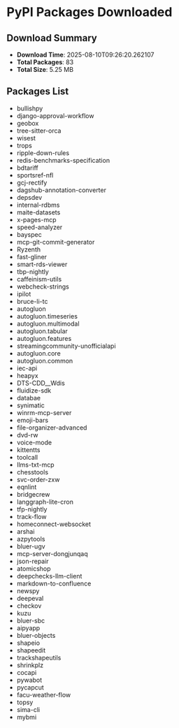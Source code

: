 # PyPI Packages Downloaded

## Download Summary
- **Download Time**: 2025-08-10T09:26:20.262107
- **Total Packages**: 83
- **Total Size**: 5.25 MB

## Packages List
- bullishpy
- django-approval-workflow
- geobox
- tree-sitter-orca
- wisest
- trops
- ripple-down-rules
- redis-benchmarks-specification
- bdtariff
- sportsref-nfl
- gcj-rectify
- dagshub-annotation-converter
- depsdev
- internal-rdbms
- maite-datasets
- x-pages-mcp
- speed-analyzer
- bayspec
- mcp-git-commit-generator
- Ryzenth
- fast-gliner
- smart-rds-viewer
- tbp-nightly
- caffeinism-utils
- webcheck-strings
- ipilot
- bruce-li-tc
- autogluon
- autogluon.timeseries
- autogluon.multimodal
- autogluon.tabular
- autogluon.features
- streamingcommunity-unofficialapi
- autogluon.core
- autogluon.common
- iec-api
- heapyx
- DTS-CDD__Wdis
- fluidize-sdk
- databae
- synimatic
- winrm-mcp-server
- emoji-bars
- file-organizer-advanced
- dvd-rw
- voice-mode
- kittentts
- toolcall
- llms-txt-mcp
- chesstools
- svc-order-zxw
- eqnlint
- bridgecrew
- langgraph-lite-cron
- tfp-nightly
- track-flow
- homeconnect-websocket
- arshai
- azpytools
- bluer-ugv
- mcp-server-dongjunqaq
- json-repair
- atomicshop
- deepchecks-llm-client
- markdown-to-confluence
- newspy
- deepeval
- checkov
- kuzu
- bluer-sbc
- aipyapp
- bluer-objects
- shapeio
- shapeedit
- trackshapeutils
- shrinkplz
- cocapi
- pywabot
- pycapcut
- facu-weather-flow
- topsy
- sima-cli
- mybmi
